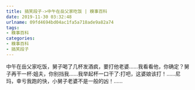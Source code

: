 ```yaml
---
title: 搞笑段子->中午在岳父家吃饭 | 糗事百科
date: 2019-11-30 03:32:48
urlname: 09fd4694bd04ac1fa5a718ade9a82a74
tags: 
- 糗事百科
categories:
- 糗事百科
- 搞笑段子
---
```

中午在岳父家吃饭，舅子喝了几杯发酒疯，要打他老婆……我看看他，你确定？舅子再干一杯:姐夫，你别挡我……我举起杯一口干了:打吧，这婆娘该打！……尼玛，幸亏我跑的快，小舅子老婆不是一般的凶！……


